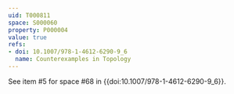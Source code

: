 ```yaml
---
uid: T000811
space: S000060
property: P000004
value: true
refs:
- doi: 10.1007/978-1-4612-6290-9_6
  name: Counterexamples in Topology
---
```


See item #5 for space #68 in {{doi:10.1007/978-1-4612-6290-9_6}}.
